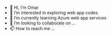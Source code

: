 - 👋 Hi, I’m Omar
- 👀 I’m interested in exploring web app codes
- 🌱 I’m currently learning Azure web app services
- 💞️ I’m looking to collaborate on ...
- 📫 How to reach me ...

<!---
oabdulam/oabdulam is a ✨ special ✨ repository because its `README.md` (this file) appears on your GitHub profile.
You can click the Preview link to take a look at your changes.
--->
